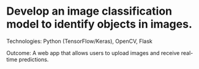 # Develop an image classification model to identify objects in images.

Technologies: Python (TensorFlow/Keras), OpenCV, Flask

Outcome: A web app that allows users to upload images and receive real-time predictions.
